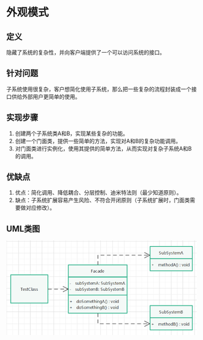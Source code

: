 # 外观模式

## 定义

隐藏了系统的复杂性，并向客户端提供了一个可以访问系统的接口。

## 针对问题

子系统使用很复杂，客户想简化使用子系统，那么把一些复杂的流程封装成一个接口供给外部用户更简单的使用。

## 实现步骤

1. 创建两个子系统类A和B，实现某些复杂的功能。
2. 创建一个门面类，提供一些简单的方法，实现对A和B的复杂功能调用。
3. 对门面类进行实例化，使用其提供的简单方法，从而实现对复杂子系统A和B的调用。

## 优缺点

1. 优点：简化调用、降低耦合、分层控制、迪米特法则（最少知道原则）。
2. 缺点：子系统扩展容易产生风险、不符合开闭原则（子系统扩展时，门面类需要做对应修改）。

## UML类图

![.png](./assets/外观模式.png)



